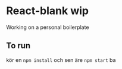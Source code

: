 # React-blank wip
Working on a personal boilerplate

## To run
kör en `npm install` och sen äre `npm start` ba
